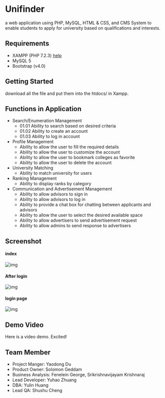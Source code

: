 # Unifinder
a web application using PHP, MySQL, HTML &amp; CSS, and CMS System to enable students to apply for university based on qualifications and interests.

## Requirements

- XAMPP (PHP 7.2.3) [help](https://www.apachefriends.org/blog/new_xampp_20170628.html)
- MySQL 5
- Bootstrap (v4.0)

## Getting Started

download all the file and put them into the htdocs/ in Xampp. 

## Functions in Application

* Search/Enumeration Management
  * 01.01	Ability to search based on desired criteria
  * 01.02	Ability to create an account
  * 01.03	Ability to log in account
* Profile Management
  * Ability to allow the user to fill the required details
  * Ability to allow the user to customize the account
  * Ability to allow the user to bookmark colleges as favorite
  * Ability to allow the user to delete the account
* University Matching
  * Ability to match university for users
* Ranking Management
  * Ability to display ranks by category
* Communication and Advertisement Management
  * Ability to allow advisors to sign in
  * Ability to allow advisors to log in
  * Ability to provide a chat box for chatting between applicants and advisors
  * Ability to allow the user to select the desired available space
  * Ability to allow advertisers to send advertisement request
  * Ability to allow admins to send response to advertisers 

## Screenshot

#### index
![img](https://github.com/yuhaozhuang93/Unifinder/blob/master/demo/index.png)
#### After login
![img](https://github.com/yuhaozhuang93/Unifinder/blob/master/demo/inter_index.png)
#### login page
![img](https://github.com/yuhaozhuang93/Unifinder/blob/master/demo/login.png)

## Demo Video

Here is a video demo. Excited!

## Team Member

* Project Manger: Yaodong Du
* Product Owner: Solomon Geddam
* Business Analysis: Fenelein George, Srikrishnavijayam Krishnaraj
* Lead Developer: Yuhao Zhuang
* DBA: Yulin Huang
* Lead QA: Shushu Cheng

